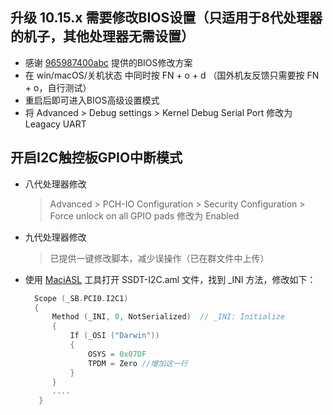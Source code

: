 ## 升级 10.15.x 需要修改BIOS设置（只适用于8代处理器的机子，其他处理器无需设置）
- 感谢 [965987400abc](https://github.com/965987400abc) 提供的BIOS修改方案
- 在 win/macOS/关机状态 中同时按 FN + o + d （国外机友反馈只需要按 FN + o，自行测试）
- 重启后即可进入BIOS高级设置模式
- 将 Advanced > Debug settings > Kernel Debug Serial Port 修改为 Leagacy UART

## 开启I2C触控板GPIO中断模式
- 八代处理器修改  
  > Advanced > PCH-IO Configuration >  Security Configuration >  Force unlock on all GPIO pads 修改为 Enabled
- 九代处理器修改  
  > 已提供一键修改脚本，减少误操作（已在群文件中上传）
- 使用 [MaciASL](https://github.com/acidanthera/MaciASL/releases) 工具打开 SSDT-I2C.aml 文件，找到 _INI 方法，修改如下：
  ```Swift
    Scope (_SB.PCI0.I2C1)
    {
        Method (_INI, 0, NotSerialized)  // _INI: Initialize
        {
            If (_OSI ("Darwin"))
            {
                OSYS = 0x07DF
                TPDM = Zero //增加这一行
            }
        }
        ....
     }
  ```
